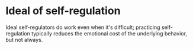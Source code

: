 # Ideal of self-regulation

Ideal self-regulators do work even when it's difficult; practicing self-regulation typically reduces the emotional cost of the underlying behavior, but not always.

